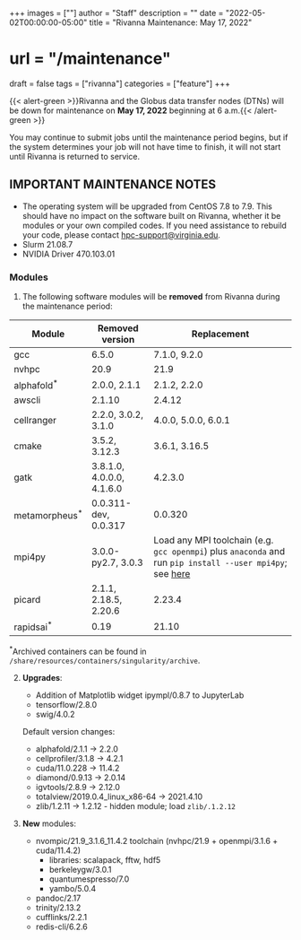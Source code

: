 +++
images = [""]
author = "Staff"
description = ""
date = "2022-05-02T00:00:00-05:00"
title = "Rivanna Maintenance: May 17, 2022"
# url = "/maintenance"
draft = false
tags = ["rivanna"]
categories = ["feature"]
+++

{{< alert-green >}}Rivanna and the Globus data transfer nodes (DTNs) will be down for maintenance on <strong>May 17, 2022</strong> beginning at 6 a.m.{{< /alert-green >}}

You may continue to submit jobs until the maintenance period begins, but if the system determines your job will not have time to finish, it will not start until Rivanna is returned to service.

## IMPORTANT MAINTENANCE NOTES

- The operating system will be upgraded from CentOS 7.8 to 7.9. This should have no impact on the software built on Rivanna, whether it be modules or your own compiled codes. If you need assistance to rebuild your code, please contact hpc-support@virginia.edu.
- Slurm 21.08.7
- NVIDIA Driver 470.103.01

### Modules

1. The following software modules will be **removed** from Rivanna during the maintenance period:

| Module | Removed version | Replacement |
|---|---|---|
|gcc       |6.5.0 | 7.1.0, 9.2.0 |
|nvhpc     |20.9 | 21.9 |
|alphafold<sup>*</sup> |2.0.0, 2.1.1 | 2.1.2, 2.2.0 |
|awscli    |2.1.10 | 2.4.12 |
|cellranger|2.2.0, 3.0.2, 3.1.0 | 4.0.0, 5.0.0, 6.0.1 |
|cmake     | 3.5.2, 3.12.3 | 3.6.1, 3.16.5 |
|gatk      |3.8.1.0, 4.0.0.0, 4.1.6.0 | 4.2.3.0 |
|metamorpheus<sup>*</sup>|0.0.311-dev, 0.0.317 | 0.0.320 |
|mpi4py    |3.0.0-py2.7, 3.0.3 | Load any MPI toolchain (e.g. `gcc openmpi`) plus `anaconda` and run `pip install --user mpi4py`; see [here](https://mpi4py.readthedocs.io/en/stable/install.html) |
|picard    |2.1.1, 2.18.5, 2.20.6 | 2.23.4 |
|rapidsai<sup>*</sup>  |0.19 | 21.10 |

<sup>*</sup>Archived containers can be found in `/share/resources/containers/singularity/archive`.

2. **Upgrades**:
    - Addition of Matplotlib widget ipympl/0.8.7 to JupyterLab
    - tensorflow/2.8.0
    - swig/4.0.2

   Default version changes:
    - alphafold/2.1.1 &rarr; 2.2.0
    - cellprofiler/3.1.8 &rarr; 4.2.1
    - cuda/11.0.228 &rarr; 11.4.2
    - diamond/0.9.13 &rarr; 2.0.14
    - igvtools/2.8.9 &rarr; 2.12.0
    - totalview/2019.0.4_linux_x86-64 &rarr; 2021.4.10
    - zlib/1.2.11 &rarr; 1.2.12 - hidden module; load `zlib/.1.2.12`

3. **New** modules:
    - nvompic/21.9_3.1.6_11.4.2 toolchain (nvhpc/21.9 + openmpi/3.1.6 + cuda/11.4.2)
        - libraries: scalapack, fftw, hdf5
        - berkeleygw/3.0.1
        - quantumespresso/7.0
        - yambo/5.0.4
    - pandoc/2.17
    - trinity/2.13.2
    - cufflinks/2.2.1
    - redis-cli/6.2.6

